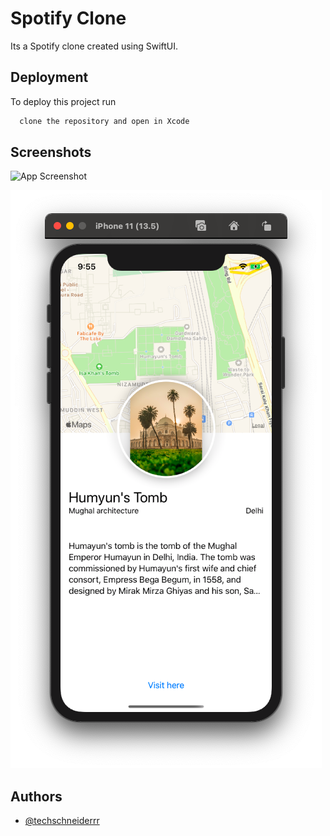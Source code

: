 
# Spotify Clone

Its a Spotify clone created using SwiftUI.



## Deployment

To deploy this project run

```bash
  clone the repository and open in Xcode
```


## Screenshots

![App Screenshot](https://github.com/techschneiderrr/Spotify-Clone/blob/main/assets%20for%20repo/Screenshot%202021-12-28%20at%205.39.27%20PM.png)

![App Screenshot](https://github.com/techschneiderrr/Travel-locations-App-UI/blob/main/asset/Screenshot%202021-11-30%20at%209.55.01%20PM.png)
## Authors

- [@techschneiderrr](https://github.com/techschneiderrr)


